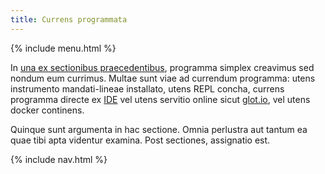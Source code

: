 ```yaml
---
title: Currens programmata
---
```


{% include menu.html %}

In [una ex sectionibus praecedentibus](../hello-world), programma simplex creavimus sed nondum eum currimus. Multae sunt viae ad currendum programma: utens instrumento mandati-lineae installato, utens REPL concha, currens programma directe ex [IDE](../editors-and-ides) vel utens servitio online sicut [glot.io](https://glot.io/new/raku), vel utens docker continens.

Quinque sunt argumenta in hac sectione. Omnia perlustra aut tantum ea quae tibi apta videntur examina. Post sectiones, assignatio est.

{% include nav.html %}